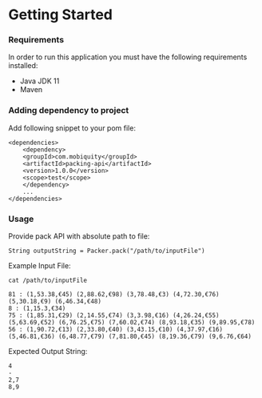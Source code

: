 # Getting Started

### Requirements

In order to run this application you must have the following requirements installed:

* Java JDK 11
* Maven

### Adding dependency to project

Add following snippet to your pom file:
``` 
<dependencies>
    <dependency>
    <groupId>com.mobiquity</groupId>
    <artifactId>packing-api</artifactId>
    <version>1.0.0</version>
    <scope>test</scope>
    </dependency>
    ...
</dependencies>

```

### Usage

Provide pack API with absolute path to file:
```
String outputString = Packer.pack("/path/to/inputFile")
```

Example Input File:
```
cat /path/to/inputFile

81 : (1,53.38,€45) (2,88.62,€98) (3,78.48,€3) (4,72.30,€76) (5,30.18,€9) (6,46.34,€48)
8 : (1,15.3,€34)
75 : (1,85.31,€29) (2,14.55,€74) (3,3.98,€16) (4,26.24,€55) (5,63.69,€52) (6,76.25,€75) (7,60.02,€74) (8,93.18,€35) (9,89.95,€78)
56 : (1,90.72,€13) (2,33.80,€40) (3,43.15,€10) (4,37.97,€16) (5,46.81,€36) (6,48.77,€79) (7,81.80,€45) (8,19.36,€79) (9,6.76,€64)
```

Expected Output String:
```
4
-
2,7
8,9
```
